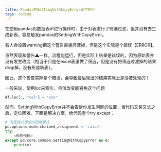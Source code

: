 ```yaml
---
title: Pandas的SettingWithCopyError定位到行
tags: coding
---
```


在使用pandas对数据表df进行操作时，由于对表进行了筛选过滤，但并没有去生成新表，容易触发pandas的SettingWithCopyError。

有人会设置warning把这个警告直接屏蔽掉，但是这个实际是个错误【ERROR】。

虽然表现和警告⚠️一样，流程能运行，但是实际上结果是错误的，因为原始表并没有发生改变（相当于只是在excel表里做了筛选，但是没有把筛选过滤掉的结果drop掉，没有形成新表）。

因此，这个警告实际是个错误，会导致最后输出的结果实际上是没被处理的！

一般来说，使用loc来索引，将值改变能避免这个问题
```python
df.loc[:, "col"] = "xxx"
```

然而，SettingWithCopyError并不会告诉你发生问题的位置，当代码又臭又长之后，定位困难。下面是解决方案，给代码套个try except：

```python
# 改变链式错误的回报模式
pd.options.mode.chained_assignment = 'raise'
try:
	<你的代码>
except pd.core.common.SettingWithCopyError as e:
	print(e)
```

